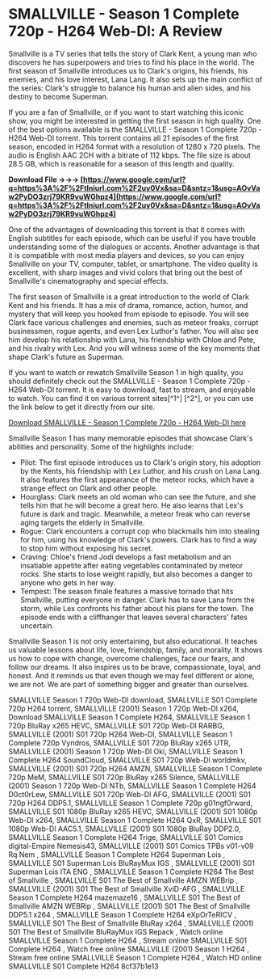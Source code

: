 # SMALLVILLE - Season 1 Complete 720p - H264 Web-Dl: A Review
 
Smallville is a TV series that tells the story of Clark Kent, a young man who discovers he has superpowers and tries to find his place in the world. The first season of Smallville introduces us to Clark's origins, his friends, his enemies, and his love interest, Lana Lang. It also sets up the main conflict of the series: Clark's struggle to balance his human and alien sides, and his destiny to become Superman.
 
If you are a fan of Smallville, or if you want to start watching this iconic show, you might be interested in getting the first season in high quality. One of the best options available is the SMALLVILLE - Season 1 Complete 720p - H264 Web-Dl torrent. This torrent contains all 21 episodes of the first season, encoded in H264 format with a resolution of 1280 x 720 pixels. The audio is English AAC 2CH with a bitrate of 112 kbps. The file size is about 28.5 GB, which is reasonable for a season of this length and quality.
 
**Download File →→→ [https://www.google.com/url?q=https%3A%2F%2Ftlniurl.com%2F2uy0Vx&sa=D&sntz=1&usg=AOvVaw2PyDO3zrj79KR9vuWGhpz4](https://www.google.com/url?q=https%3A%2F%2Ftlniurl.com%2F2uy0Vx&sa=D&sntz=1&usg=AOvVaw2PyDO3zrj79KR9vuWGhpz4)**


 
One of the advantages of downloading this torrent is that it comes with English subtitles for each episode, which can be useful if you have trouble understanding some of the dialogues or accents. Another advantage is that it is compatible with most media players and devices, so you can enjoy Smallville on your TV, computer, tablet, or smartphone. The video quality is excellent, with sharp images and vivid colors that bring out the best of Smallville's cinematography and special effects.
 
The first season of Smallville is a great introduction to the world of Clark Kent and his friends. It has a mix of drama, romance, action, humor, and mystery that will keep you hooked from episode to episode. You will see Clark face various challenges and enemies, such as meteor freaks, corrupt businessmen, rogue agents, and even Lex Luthor's father. You will also see him develop his relationship with Lana, his friendship with Chloe and Pete, and his rivalry with Lex. And you will witness some of the key moments that shape Clark's future as Superman.
 
If you want to watch or rewatch Smallville Season 1 in high quality, you should definitely check out the SMALLVILLE - Season 1 Complete 720p - H264 Web-Dl torrent. It is easy to download, fast to stream, and enjoyable to watch. You can find it on various torrent sites[^1^] [^2^], or you can use the link below to get it directly from our site.
 
[Download SMALLVILLE - Season 1 Complete 720p - H264 Web-Dl here](https://amedirectory.com/wp-content/uploads/2022/11/SMALLVILLE__Season_1_Complete_720p__H264_WebDl.pdf)
  
Smallville Season 1 has many memorable episodes that showcase Clark's abilities and personality. Some of the highlights include:
 
- Pilot: The first episode introduces us to Clark's origin story, his adoption by the Kents, his friendship with Lex Luthor, and his crush on Lana Lang. It also features the first appearance of the meteor rocks, which have a strange effect on Clark and other people.
- Hourglass: Clark meets an old woman who can see the future, and she tells him that he will become a great hero. He also learns that Lex's future is dark and tragic. Meanwhile, a meteor freak who can reverse aging targets the elderly in Smallville.
- Rogue: Clark encounters a corrupt cop who blackmails him into stealing for him, using his knowledge of Clark's powers. Clark has to find a way to stop him without exposing his secret.
- Craving: Chloe's friend Jodi develops a fast metabolism and an insatiable appetite after eating vegetables contaminated by meteor rocks. She starts to lose weight rapidly, but also becomes a danger to anyone who gets in her way.
- Tempest: The season finale features a massive tornado that hits Smallville, putting everyone in danger. Clark has to save Lana from the storm, while Lex confronts his father about his plans for the town. The episode ends with a cliffhanger that leaves several characters' fates uncertain.

Smallville Season 1 is not only entertaining, but also educational. It teaches us valuable lessons about life, love, friendship, family, and morality. It shows us how to cope with change, overcome challenges, face our fears, and follow our dreams. It also inspires us to be brave, compassionate, loyal, and honest. And it reminds us that even though we may feel different or alone, we are not. We are part of something bigger and greater than ourselves.
 
SMALLVILLE Season 1 720p Web-Dl download,  SMALLVILLE S01 Complete 720p H264 torrent,  SMALLVILLE (2001) Season 1 720p Web-Dl x264,  Download SMALLVILLE Season 1 Complete H264,  SMALLVILLE Season 1 720p BluRay x265 HEVC,  SMALLVILLE S01 720p Web-Dl RARBG,  SMALLVILLE (2001) S01 720p H264 Web-Dl,  SMALLVILLE Season 1 Complete 720p Vyndros,  SMALLVILLE S01 720p BluRay x265 UTR,  SMALLVILLE (2001) Season 1 720p Web-Dl Oki,  SMALLVILLE Season 1 Complete H264 SoundCloud,  SMALLVILLE S01 720p Web-Dl worldmkv,  SMALLVILLE (2001) S01 720p H264 AMZN,  SMALLVILLE Season 1 Complete 720p MeM,  SMALLVILLE S01 720p BluRay x265 Silence,  SMALLVILLE (2001) Season 1 720p Web-Dl NTb,  SMALLVILLE Season 1 Complete H264 D0ct0rLew,  SMALLVILLE S01 720p Web-Dl AFG,  SMALLVILLE (2001) S01 720p H264 DDP5.1,  SMALLVILLE Season 1 Complete 720p g01ngf0rward,  SMALLVILLE S01 1080p BluRay x265 HEVC,  SMALLVILLE (2001) S01 1080p Web-Dl x264,  SMALLVILLE Season 1 Complete H264 QxR,  SMALLVILLE S01 1080p Web-Dl AAC5.1,  SMALLVILLE (2001) S01 1080p BluRay DDP2.0,  SMALLVILLE Season 1 Complete H264 Trige,  SMALLVILLE S01 Comics digital-Empire Nemesis43,  SMALLVILLE (2001) S01 Comics TPBs v01-v09 Rq Nem ,  SMALLVILLE Season 1 Complete H264 Superman Lois ,  SMALLVILLE S01 Superman Lois BluRayMux IGS ,  SMALLVILLE (2001) S01 Superman Lois ITA ENG ,  SMALLVILLE Season 1 Complete H264 The Best of Smallville ,  SMALLVILLE S01 The Best of Smallville AMZN WEBrip ,  SMALLVILLE (2001) S01 The Best of Smallville XviD-AFG ,  SMALLVILLE Season 1 Complete H264 mazemaze16 ,  SMALLVILLE S01 The Best of Smallville AMZN WEBRip ,  SMALLVILLE (2001) S01 The Best of Smallville DDP5.1 x264 ,  SMALLVILLE Season 1 Complete H264 eXpOrTeRICV ,  SMALLVILLE S01 The Best of Smallville BluRay x264 ,  SMALLVILLE (2001) S01 The Best of Smallville BluRayMux IGS Repack ,  Watch online SMALLVILLE Season 1 Complete H264 ,  Stream online SMALLVILLE S01 Complete H264 ,  Watch free online SMALLVILLE (2001) Season 1 H264 ,  Stream free online SMALLVILLE Season 1 Complete H264 ,  Watch HD online SMALLVILLE S01 Complete H264
 8cf37b1e13
 
